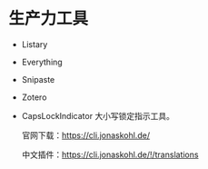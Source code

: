 # 生产力工具


* Listary
* Everything
* Snipaste
* Zotero
* CapsLockIndicator
   大小写锁定指示工具。
   
   官网下载：https://cli.jonaskohl.de/

   中文插件：https://cli.jonaskohl.de/!/translations

